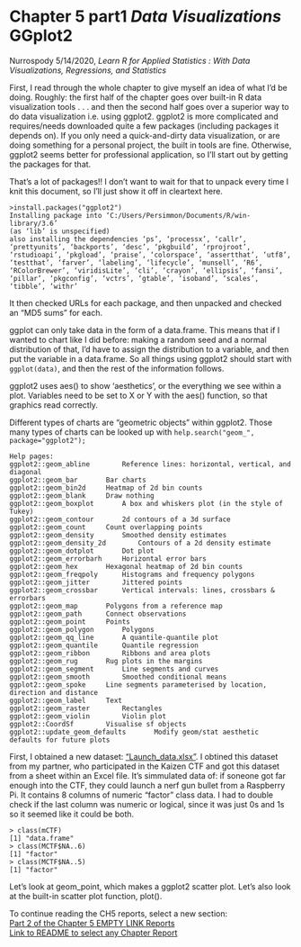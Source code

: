 Chapter 5 part1 *Data Visualizations* GGplot2
================
Nurrospody
5/14/2020, *Learn R for Applied Statistics : With Data Visualizations,
Regressions, and Statistics*

First, I read through the whole chapter to give myself an idea of what
I’d be doing. Roughly: the first half of the chapter goes over
built-in R data visualization tools . . . and then the second half goes
over a superior way to do data visualization i.e. using ggplot2. ggplot2
is more complicated and requires/needs downloaded quite a few packages
(including packages it depends on). If you only need a quick-and-dirty
data visualization, or are doing something for a personal project, the
built in tools are fine. Otherwise, ggplot2 seems better for
professional application, so I’ll start out by getting the packages for
that.

That’s a lot of packages\!\! I don’t want to wait for that to unpack
every time I knit this document, so I’ll just show it off in cleartext
here.

    >install.packages("ggplot2")
    Installing package into ‘C:/Users/Persimmon/Documents/R/win-library/3.6’
    (as ‘lib’ is unspecified)
    also installing the dependencies ‘ps’, ‘processx’, ‘callr’, ‘prettyunits’, ‘backports’, ‘desc’, ‘pkgbuild’, ‘rprojroot’, ‘rstudioapi’, ‘pkgload’, ‘praise’, ‘colorspace’, ‘assertthat’, ‘utf8’, ‘testthat’, ‘farver’, ‘labeling’, ‘lifecycle’, ‘munsell’, ‘R6’, ‘RColorBrewer’, ‘viridisLite’, ‘cli’, ‘crayon’, ‘ellipsis’, ‘fansi’, ‘pillar’, ‘pkgconfig’, ‘vctrs’, ‘gtable’, ‘isoband’, ‘scales’, ‘tibble’, ‘withr’

It then checked URLs for each package, and then unpacked and checked an
“MD5 sums” for each.

ggplot can only take data in the form of a data.frame. This means that
if I wanted to chart like I did before: making a random seed and a
normal distribution of that, I’d have to assign the distribution to a
variable, and then put the variable in a data.frame. So all things using
ggplot2 should start with `ggplot(data)`, and then the rest of the
information follows.

ggplot2 uses aes() to show ‘aesthetics’, or the everything we see within
a plot. Variables need to be set to X or Y with the aes() function, so
that graphics read correctly.

Different types of charts are “geometric objects” within ggplot2. Those
many types of charts can be looked up with `help.search("geom_",
package="ggplot2");`

    Help pages:
    ggplot2::geom_abline        Reference lines: horizontal, vertical, and diagonal
    ggplot2::geom_bar       Bar charts
    ggplot2::geom_bin2d     Heatmap of 2d bin counts
    ggplot2::geom_blank     Draw nothing
    ggplot2::geom_boxplot       A box and whiskers plot (in the style of Tukey)
    ggplot2::geom_contour       2d contours of a 3d surface
    ggplot2::geom_count     Count overlapping points
    ggplot2::geom_density       Smoothed density estimates
    ggplot2::geom_density_2d        Contours of a 2d density estimate
    ggplot2::geom_dotplot       Dot plot
    ggplot2::geom_errorbarh     Horizontal error bars
    ggplot2::geom_hex       Hexagonal heatmap of 2d bin counts
    ggplot2::geom_freqpoly      Histograms and frequency polygons
    ggplot2::geom_jitter        Jittered points
    ggplot2::geom_crossbar      Vertical intervals: lines, crossbars & errorbars
    ggplot2::geom_map       Polygons from a reference map
    ggplot2::geom_path      Connect observations
    ggplot2::geom_point     Points
    ggplot2::geom_polygon       Polygons
    ggplot2::geom_qq_line       A quantile-quantile plot
    ggplot2::geom_quantile      Quantile regression
    ggplot2::geom_ribbon        Ribbons and area plots
    ggplot2::geom_rug       Rug plots in the margins
    ggplot2::geom_segment       Line segments and curves
    ggplot2::geom_smooth        Smoothed conditional means
    ggplot2::geom_spoke     Line segments parameterised by location, direction and distance
    ggplot2::geom_label     Text
    ggplot2::geom_raster        Rectangles
    ggplot2::geom_violin        Violin plot
    ggplot2::CoordSf        Visualise sf objects
    ggplot2::update_geom_defaults       Modify geom/stat aesthetic defaults for future plots

First, I obtained a new dataset:
[“Launch\_data.xlsx”](https://github.com/Nurrospody/SOURCE-Statistics-ILC/blob/master/data_sources/Launch_data.xlsx).
I obtined this dataset from my partner, who participated in the Kaizen
CTF and got this dataset from a sheet within an Excel file. It’s
simmulated data of: if soneone got far enough into the CTF, they could
launch a nerf gun bullet from a Raspberry Pi. It contains 8 columns of
numeric “factor” class data. I had to double check if the last column
was numeric or logical, since it was just 0s and 1s so it seemed like it
could be both.

    > class(mCTF)
    [1] "data.frame"
    > class(MCTF$NA..6)
    [1] "factor"
    > class(MCTF$NA..5)
    [1] "factor"

Let’s look at geom\_point, which makes a ggplot2 scatter plot. Let’s
also look at the built-in scatter plot function, plot().

To continue reading the CH5 reports, select a new section:  
[Part 2 of the Chapter 5 EMPTY LINK
Reports](https://github.com/Nurrospody/SOURCE-Statistics-ILC/blob/master/Chapter%20Reports/CH5-part2.md)  
[Link to README to select any Chapter
Report](https://github.com/Nurrospody/SOURCE-Statistics-ILC/blob/master/README.md)
